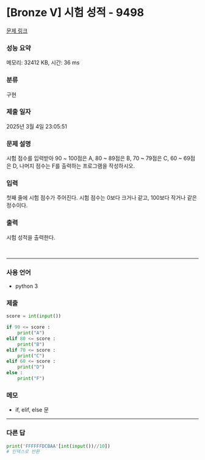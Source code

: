# [Bronze V] 시험 성적 - 9498

[문제 링크](https://www.acmicpc.net/problem/9498)

### 성능 요약

메모리: 32412 KB, 시간: 36 ms

### 분류

구현

### 제출 일자

2025년 3월 4일 23:05:51

### 문제 설명

<p>시험 점수를 입력받아 90 ~ 100점은 A, 80 ~ 89점은 B, 70 ~ 79점은 C, 60 ~ 69점은 D, 나머지 점수는 F를 출력하는 프로그램을 작성하시오.</p>

### 입력

 <p>첫째 줄에 시험 점수가 주어진다. 시험 점수는 0보다 크거나 같고, 100보다 작거나 같은 정수이다.</p>

### 출력

 <p>시험 성적을 출력한다.</p>

<br>

---

### 사용 언어

- python 3

### 제출

```python
score = int(input())

if 90 <= score :
    print("A")
elif 80 <= score :
    print("B")
elif 70 <= score :
    print("C")
elif 60 <= score :
    print("D")
else :
    print("F")
```

### 메모

- if, elif, else 문

---

### 다른 답

```python
print('FFFFFFDCBAA'[int(input())//10])
# 인덱스로 반환
```
